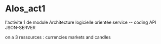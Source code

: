 # Alos_act1
l'activite 1 de module Architecture logicielle orientée service -- coding API JSON-SERVER


on a 3 ressources : currencies markets and candles
